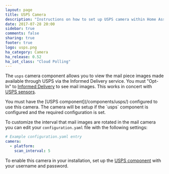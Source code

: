 ```yaml
---
layout: page
title: USPS Camera
description: "Instructions on how to set up USPS camera within Home Assistant."
date: 2017-07-28 20:00
sidebar: true
comments: false
sharing: true
footer: true
logo: usps.png
ha_category: Camera
ha_release: 0.52
ha_iot_class: "Cloud Polling"
---
```



The `usps` camera component allows you to view the mail piece images made available through USPS via the Informed Delivery service.  You must "Opt-In" to [Informed Delivery](https://informeddelivery.usps.com/box/pages/intro/start.action) to see mail images. This works in concert with [USPS sensors](/components/sensor.usps).

<p class='note'>
You must have the [USPS component](/components/usps/) configured to use this camera. The camera will be setup if the `usps` component is configured and the required configuration is set.
</p>

To customize the interval that mail images are rotated in the mail camera you can edit your `configuration.yaml` file with the following settings:
```yaml
# Example configuration.yaml entry
camera:
  - platform:
    scan_interval: 5
```

To enable this camera in your installation, set up the [USPS component](/components/usps) with your username and password.
